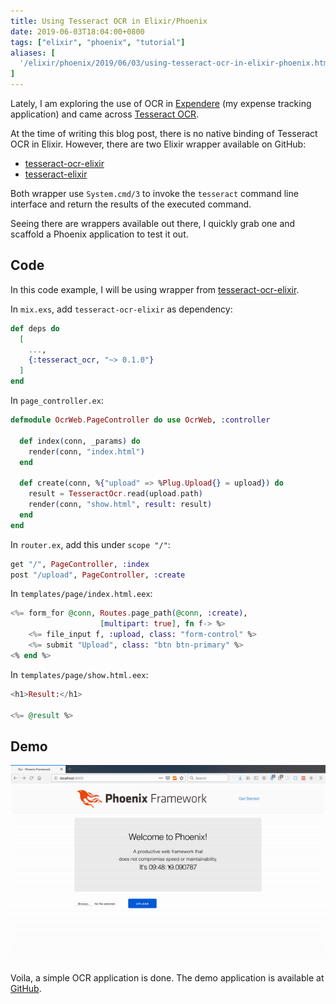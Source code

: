 ```yaml
---
title: Using Tesseract OCR in Elixir/Phoenix
date: 2019-06-03T18:04:00+0800
tags: ["elixir", "phoenix", "tutorial"]
aliases: [
  '/elixir/phoenix/2019/06/03/using-tesseract-ocr-in-elixir-phoenix.html'
]
---
```


Lately, I am exploring the use of OCR in [Expendere][1] (my expense tracking
application) and came across [Tesseract OCR][2].

At the time of writing this blog post, there is no native binding of Tesseract OCR in Elixir.
However, there are two Elixir wrapper available on GitHub:

- [tesseract-ocr-elixir][3]
- [tesseract-elixir][4]

Both wrapper use `System.cmd/3` to invoke the `tesseract` command line
interface and return the results of the executed command.

Seeing there are wrappers available out there, I quickly grab one and scaffold
a Phoenix application to test it out.

## Code

In this code example, I will be using wrapper from [tesseract-ocr-elixir][3].

In `mix.exs`, add `tesseract-ocr-elixir` as dependency:

```elixir
def deps do
  [
    ...,
    {:tesseract_ocr, "~> 0.1.0"}
  ]
end
```

In `page_controller.ex`:

```elixir
defmodule OcrWeb.PageController do use OcrWeb, :controller

  def index(conn, _params) do
    render(conn, "index.html")
  end

  def create(conn, %{"upload" => %Plug.Upload{} = upload}) do
    result = TesseractOcr.read(upload.path)
    render(conn, "show.html", result: result)
  end
end

```

In `router.ex`, add this under `scope "/"`:

```elixir
get "/", PageController, :index
post "/upload", PageController, :create
```

In `templates/page/index.html.eex`:

```eex
<%= form_for @conn, Routes.page_path(@conn, :create),
                    [multipart: true], fn f-> %>
    <%= file_input f, :upload, class: "form-control" %>
    <%= submit "Upload", class: "btn btn-primary" %>
<% end %>
```

In `templates/page/show.html.eex`:

```eex
<h1>Result:</h1>

<%= @result %>
```

## Demo

![Demo](/images/tesseract-demo.gif)

Voila, a simple OCR application is done. The demo application is available at [GitHub][5].

[1]: https://expendere.herokuapp.com
[2]: https://github.com/tesseract-ocr/tesseract
[3]: https://github.com/dannnylo/tesseract-ocr-elixir
[4]: https://github.com/bchase/tesseract-elixir
[5]: https://github.com/kw7oe/phoenix-ocr-demo
